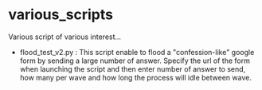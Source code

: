 # various_scripts
Various script of various interest...
- flood_test_v2.py :
	This script enable to flood a "confession-like" google form by sending a large number of answer. Specify the url of the form when launching the script and then enter number of answer to send, how many per wave and how long the process will idle between wave.
